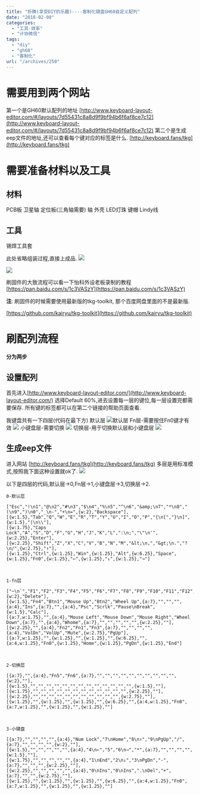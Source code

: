 ```yaml
---
title: "折腾(享受DIY的乐趣)----客制化键盘GH60自定义配列"
date: "2018-02-08"
categories: 
  - "工具-效率"
  - "计协微信"
tags: 
  - "diy"
  - "gh60"
  - "客制化"
url: "/archives/250"
---
```


# 需要用到两个网站

第一个是GH60默认配列的地址 [http://www.keyboard-layout-editor.com/#/layouts/7d55431c8a8d9f9bf94b6f6af8ce7c12](http://www.keyboard-layout-editor.com/#/layouts/7d55431c8a8d9f9bf94b6f6af8ce7c12) 第二个是生成eep文件的地址,还可以查看每个键对应的标签是什么. [http://keyboard.fans/tkg](http://keyboard.fans/tkg)

# 需要准备材料以及工具

## 材料

PCB板 卫星轴 定位板(三角轴需要) 轴 外壳 LED灯珠 键帽 Lindy线

## 工具

锡焊工具套

此处省略组装过程,直接上成品. ![](https://image.i-ll.cc/18-2-8/82327108.jpg)

![](https://image.i-ll.cc/18-2-8/78493311.jpg)

刷固件的大致流程可以看一下怡科外设老板录制的教程 [https://pan.baidu.com/s/1c3VASzY](https://pan.baidu.com/s/1c3VASzY)

**注**: 刷固件的时候需要使用最新版的tkg-toolkit, 那个百度网盘里面的不是最新版.

[https://github.com/kairyu/tkg-toolkit](https://github.com/kairyu/tkg-toolkit)

# 刷配列流程

**分为两步**

## 设置配列

首先进入[http://www.keyboard-layout-editor.com/](http://www.keyboard-layout-editor.com/) 选择Default 60%,进去设置每一层的键位,每一层设置完都需要保存. 所有键的标签都可以在第二个链接的帮助页面查看.

我键盘共有一下四层(代码在最下方) 默认层 ![默认层](https://image.i-ll.cc/18-2-8/69714210.jpg) Fn层-需要按住Fn0键才有效 ![](https://image.i-ll.cc/18-2-8/29534697.jpg) 小键盘层-需要切换 ![](https://image.i-ll.cc/18-2-8/99670901.jpg) 切换层-用于切换默认层和小键盘层 ![](https://image.i-ll.cc/18-2-8/82802543.jpg)

## 生成eep文件

进入网站 [http://keyboard.fans/tkg](http://keyboard.fans/tkg) 多层是用标准模式,按照我下面这种设置就ok了. ![](https://image.i-ll.cc/18-2-8/72462162.jpg)

以下是四层的代码,默认层->0,Fn层->1,小键盘层->3,切换层->2.

```
0-默认层

["Esc","!\n1","@\n2","#\n3","$\n4","%\n5","^\n6","&amp;\n7","*\n8","(\n9",")\n0","_\n-","+\n=",{w:2},"Backspace"],
[{w:1.5},"Tab","Q","W","E","R","T","Y","U","I","O","P","{\n[","}\n]",{w:1.5},"|\n\\"],
[{w:1.75},"Caps Lock","A","S","D","F","G","H","J","K","L",":\n;","\"\n'",{w:2.25},"Enter"],
[{w:2.25},"Shift","Z","X","C","V","B","N","M","&lt;\n,","&gt;\n.","?\n/",{w:2.75},"↑"],
[{w:1.25},"Ctrl",{w:1.25},"Win",{w:1.25},"Alt",{w:6.25},"Space",{w:1.25},"Fn0",{w:1.25},"←",{w:1.25},"↓",{w:1.25},"→"]



1-fn层

["~\n`","F1","F2","F3","F4","F5","F6","F7","F8","F9","F10","F11","F12",{w:2},"Delete"],
[{w:1.5},"Fn4","Btn1","Mouse Up","Btn2","Wheel Up",{a:7},"","","",{a:4},"Ins",{a:7},"",{a:4},"Psc","Scrlk","Pause\nBreak",{w:1.5},"Calc"],
[{a:7,w:1.75},"",{a:4},"Mouse Left","Mouse Down","Mouse Right","Wheel Down",{a:7},"",{a:4},"Whome",{a:7},"","","","","",{w:2.25},""],
[{w:2.25},"",{a:4},"Fn2","Fn1","Fn3",{a:7},"","","","",{a:4},"VolDn","VolUp","Mute",{w:2.75},"PgUp"],
[{a:7,w:1.25},"",{w:1.25},"",{w:1.25},"",{w:6.25},"",{a:4,w:1.25},"Fn0",{w:1.25},"Home",{w:1.25},"PgDn",{w:1.25},"End"]



2-切换层

[{a:7},"",{a:4},"Fn5","Fn6",{a:7},"","","","","","","","","","",{w:2},""],
[{w:1.5},"","","","","","","","","","","","","",{w:1.5},""],
[{w:1.75},"","","","","","","","","","","","",{w:2.25},""],
[{w:2.25},"","","","","","","","","","","",{w:2.75},""],
[{w:1.25},"",{w:1.25},"",{w:1.25},"",{w:6.25},"",{a:4,w:1.25},"Fn0",{a:7,w:1.25},"",{w:1.25},"",{w:1.25},""]



3-小键盘

[{a:7},"","","","",{a:4},"Num Lock","7\nHome","8\n↑","9\nPgUp","/",{a:7},"","","","",{w:2},""],
[{w:1.5},"","","","","",{a:4},"4\n←","5","6\n→","*",{a:7},"","","","",{w:1.5},""],
[{w:1.75},"","","","","",{a:4},"1\nEnd","2\n↓","3\nPgDn","-",{a:7},"","","",{w:2.25},""],
[{w:2.25},"","","","","",{a:4},"0\nIns","0\nIns",".\nDel","+",{a:7},"","",{w:2.75},""],
[{w:1.25},"",{w:1.25},"",{w:1.25},"",{w:6.25},"",{a:4,w:1.25},"Fn0",{a:7,w:1.25},"",{w:1.25},"",{w:1.25},""]
```
